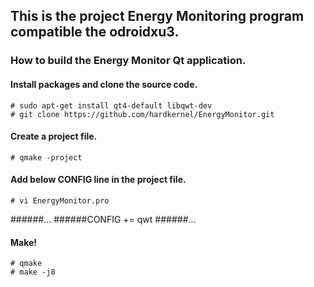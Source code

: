 ## This is the project Energy Monitoring program compatible the odroidxu3.
### How to build the Energy Monitor Qt application.

#### Install packages and clone the source code.

```
# sudo apt-get install qt4-default libqwt-dev
# git clone https://github.com/hardkernel/EnergyMonitor.git
```

#### Create a project file.
```
# qmake -project
```

#### Add below CONFIG line in the project file.
```
# vi EnergyMonitor.pro
```
######...
######CONFIG += qwt
######...

#### Make!
```
# qmake
# make -j8
```
